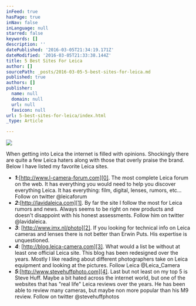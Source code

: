 ```yaml
---
inFeed: true
hasPage: true
inNav: false
inLanguage: null
starred: false
keywords: []
description: ''
datePublished: '2016-03-05T21:34:19.171Z'
dateModified: '2016-03-05T21:33:38.144Z'
title: 5 Best Sites For Leica
author: []
sourcePath: _posts/2016-03-05-5-best-sites-for-leica.md
published: true
authors: []
publisher:
  name: null
  domain: null
  url: null
  favicon: null
url: 5-best-sites-for-leica/index.html
_type: Article

---
```

![](https://the-grid-user-content.s3-us-west-2.amazonaws.com/934317bb-b92c-45a1-b955-fb1a32d15235.jpg)

When getting into Leica the internet is filled with opinions. Shockingly there are quite a few Leica haters along with those that overly praise the brand. Below I have listed my favorite Leica sites. 

* **_1_:**[http://www.l-camera-forum.com][0]. The most complete Leica forum on the web. It has everything you would need to help you discover everything Leica. It has everything: film, digital, lenses, rumors, etc... Follow on twitter @leicaforum
* **_2_:**[http://lavidaleica.com][1]. By far the site I follow the most for Leica rumors and news. Always seems to be right on new products and doesn't disappoint with his honest assessments. Follow him on twitter @lavidaleica.
* **_3_**: [http://www.imx.nl/photo][2]. If you looking for technical info on Leica cameras and lenses there is not better than Erwin Puts. His expertise is unquestioned. 
* **_4_**: [http://blog.leica-camera.com][3]. What would a list be without at least one official Leica site. This blog has been redesigned over the years. Mostly I like reading about different photographers take on Leica equipment and looking at the pictures. Follow Leica @Leica\_Camera
* _**5**_:[http://www.stevehuffphoto.com][4]. Last but not least on my top 5 is Steve Huff. Maybe a bit hated across the internet world, but one of the websites that has "real life" Leica reviews over the years. He has been able to review many cameras, but maybe non more popular than his M9 review. Follow on twitter @stevehuffphotos

[0]: http://www.l-camera-forum.com/
[1]: http://lavidaleica.com/
[2]: http://www.imx.nl/photo
[3]: http://blog.leica-camera.com/
[4]: http://www.stevehuffphoto.com/
